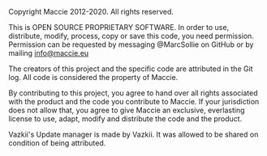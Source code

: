 Copyright Maccie 2012-2020. All rights reserved.

This is OPEN SOURCE PROPRIETARY SOFTWARE. In order to use, distribute, modify, process, copy or save this code, you need permission. Permission can be requested by messaging @MarcSollie on GitHub or by mailing info@maccie.eu

The creators of this project and the specific code are attributed in the Git log. All code is considered the property of Maccie.

By contributing to this project, you agree to hand over all rights associated with the product and the code you contribute to Maccie. If your jurisdiction does not allow that, you agree to give Maccie an exclusive, everlasting license to use, adapt, modify and distribute the code and the product.

Vazkii's Update manager is made by Vazkii. It was allowed to be shared on condition of being attributed.